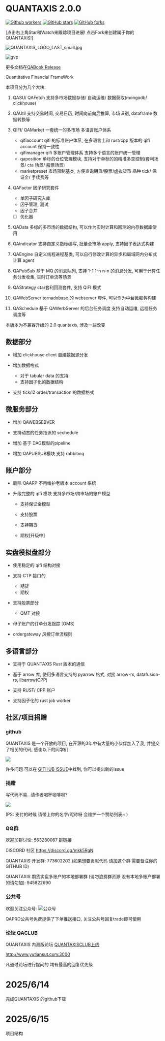# QUANTAXIS 2.0.0

[![Github workers](https://img.shields.io/github/watchers/quantaxis/quantaxis.svg?style=social&label=Watchers&)](https://github.com/quantaxis/quantaxis/watchers)
[![GitHub stars](https://img.shields.io/github/stars/quantaxis/quantaxis.svg?style=social&label=Star&)](https://github.com/quantaxis/quantaxis/stargazers)
[![GitHub forks](https://img.shields.io/github/forks/quantaxis/quantaxis.svg?style=social&label=Fork&)](https://github.com/quantaxis/quantaxis/fork)

[点击右上角Star和Watch来跟踪项目进展! 点击Fork来创建属于你的QUANTAXIS!]

![QUANTAXIS_LOGO_LAST_small.jpg](http://picx.gulizhu.com/Fn0TPEcwu_uhraf58_93Ul5yfvAz)

![gvp](http://picx.gulizhu.com/gvp.jpg)


更多文档在[QABook Release](https://github.com/QUANTAXIS/QUANTAXIS/releases/download/latest/quantaxis.pdf)

Quantitative Financial FrameWork

本项目分为几个大块:


1. QASU/ QAFetch 支持多市场数据存储/ 自动运维/ 数据获取(mongodb/ clickhouse)

2. QAUtil 支持交易时间, 交易日历, 时间向前向后推算, 市场识别, dataframe 数据转换等

3. QIFI/ QAMarket 一套统一的多市场 多语言账户体系
    - qifiaccount qifi 的标准账户体系,  在多语言上和 rust/cpp 版本的 qifi account 保持一致性
    - qifimanager  qifi 多账户管理体系 支持多个语言的账户统一管理
    - qaposition  单标的仓位管理模块, 支持对于单标的的精准多空控制(套利场景/ cta 场景/ 股票场景)
    - marketpreset 市场预制基类, 方便查询期货/股票/虚拟货币 品种 tick/ 保证金/ 手续费等

4. QAFactor 因子研究套件
    - 单因子研究入库
    - 因子管理, 测试
    - 因子合并

    - [ ] 优化器

5. QAData 多标的多市场的数据结构, 可以作为实时计算和回测的内存数据库使用

6. QAIndicator 支持自定义指标编写, 批量全市场 apply, 支持因子表达式构建

7. QAEngine 自定义线程进程基类, 可以自行修改计算的异步和局域网内分布式计算 agent

8. QAPubSub 基于 MQ 的消息队列, 支持 1-1 1-n n-n 的消息分发, 可用于计算任务分发收集, 实时订单流等场景

9. QAStrategy cta/套利回测套件, 支持 QIFI 模式

10. QAWebServer tornadobase 的 webserver 套件, 可以作为中台微服务构建

11. QASchedule 基于 QAWerbServer 的后台任务调度 支持自动运维, 远程任务调度等



本版本为不兼容升级的 2.0 quantaxis, 涉及一些改变

## 数据部分

- 增加 clickhouse client  自建数据源分发

- 增加数据格式 
    - 对于 tabular data 的支持
    - 支持因子化的数据结构

- 支持 tick/l2 order/transaction 的数据格式

## 微服务部分

- 增加 QAWEBSEBVER

- 支持动态的任务指派的 sechedule

- 增加 基于 DAG模型的pipeline

- 增加 QAPUBSUB模块 支持 rabbitmq

## 账户部分

- 删除 QAARP 不再维护老版本 account 系统

- 升级完整的 qifi 模块 支持多市场/跨市场的账户模型
    - 支持保证金模型
    - 支持股票
    - 支持期货

    - 期权[升级中]


## 实盘模拟盘部分

- 使用稳定的 qifi 结构对接

-  支持 CTP 接口的
    - 期货
    - 期权
-  支持股票部分
    - QMT 对接

- 母子账户的订单分发跟踪 [OMS]

- ordergateway 风控订单流规则

## 多语言部分

- 支持于 QUANTAXIS Rust 版本的通信
- 基于 arrow 库, 使用多语言支持的 pyarrow 格式, 对接 arrow-rs, datafusion-rs, libarrow(CPP)

- 支持 RUST/ CPP 账户
- 支持因子化的 rust job worker

## 社区/项目捐赠



### github

QUANTAXIS 是一个开放的项目, 在开源的3年中有大量的小伙伴加入了我, 并提交了相关的代码, 感谢以下的同学们

<a href="https://github.com/QUANTAXIS/QUANTAXIS/graphs/contributors"><img src="https://opencollective.com/QUANTAXIS/contributors.svg?width=890&button=false" /></a>



许多问题 可以在 [GITHUB ISSUE](https://github.com/QUANTAXIS/QUANTAXIS/issues)中找到, 你可以提出新的issue


### 捐赠

写代码不易...请作者喝杯咖啡呗?


![](http://picx.gulizhu.com/alipay.png)

(PS: 支付的时候 请带上你的名字/昵称呀 会维护一个赞助列表~ )


### QQ群

欢迎加群讨论: 563280067 [群链接](https://jq.qq.com/?_wv=1027&k=4CEKGzn) 

DISCORD 社区  https://discord.gg/mkk5RgN


QUANTAXIS 开发群: 773602202 (如果想要贡献代码 请加这个群 需要备注你的GITHUB ID)

QUANTAXIS 期货实盘多账户的本地部署群 (请勿浪费群资源 没有本地多账户部署的请勿加): 945822690

### 公共号

欢迎关注公众号: ![公众号](http://picx.gulizhu.com/Fr0pHbwB7-zrq_HAKsvB8g2zaP_A)

QAPRO公共号免费提供了下单推送接口, 关注公共号回复trade即可使用

### 论坛 QACLUB

QUANTAXIS 内测版论坛 [QUANTAXISCLUB上线](http://www.yutiansut.com:3000)

http://www.yutiansut.com:3000

凡通过论坛进行提问的 均有最高的回复优先级



# 2025/6/14

完成QUANTAXIS 的github下载

# 2025/6/15

项目结构

